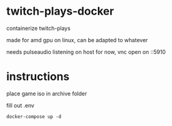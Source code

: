 # twitch-plays-docker
containerize twitch-plays

made for amd gpu on linux, can be adapted to whatever

needs pulseaudio listening on host for now, vnc open on ::5910

# instructions

place game iso in archive folder

fill out .env

`docker-compose up -d`
